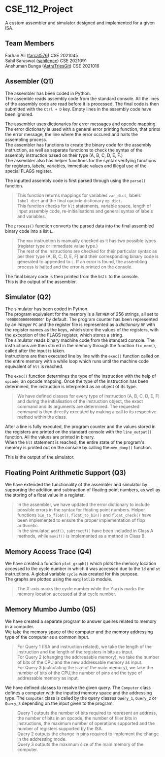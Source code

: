# CSE_112_Project
A custom assembler and simulator designed and implemented for a given ISA.

## Team Members
Farhan Ali     ([farcat576](https://github.com/farcat576))      CSE 2021045   
Sahil Saraswat ([sahilence](https://github.com/sahilence))      CSE 2021091   
Anshuman Bunga ([AstraTriesGit](https://github.com/AstraTriesGit))  CSE 2021016   

## Assembler (Q1)                     
The assembler has been coded in Python.    
The assemble reads assembly code from the standard console. All the lines of the assembly code are read before it is processed. The final code is then submitted with the `Ctrl + D` key. Empty lines in the assembly code have been ignored.     

The assembler uses dictionaries for error messages and opcode mapping. The error dictionary is used with a general error printing function, that prints the error message, the line where the error occured and halts the assembling process.      
The assembler has functions to create the binary code for the assembly instruction, as well as separate functions to check the syntax of the assembly instruction based on their type (A, B, C, D, E, F.)     
The assembler also has helper functions for the syntax verifying functions for registers, labels, variables, immediate values and illegal use of the special FLAGS register.     

The inputted assembly code is first parsed through using the `parse()` function.     
> This function returns mappings for variables `var_dict`, labels `label_dict` and the final opcode dictionary `op_dict`.     
> This function checks for `hlt` statements, variable space, length of input assembly code, re-initialisations and general syntax of labels and variables.     

The `process()` function converts the parsed data into the final assembled binary code into a list `L`.      
> The `mov` instruction is manually checked as it has two possible types (register type or immediate value type.)     
> The rest of the instructions are checked for their particular syntax as per their type (A, B, C, D, E, F) and their corresponding binary code is generated to appended to `L`. If an error is found, the assembling process is halted and the error is printed on the console.      

The final binary code is then printed from the list `L` to the console.     
This is the output of the assembler.        

## Simulator (Q2)           
The simulator has been coded in Python.           
The program equivalent for the memory is a _list_ `MEM` of 256 strings, all set to `'0000000000000000'` by default. The program counter has been represented by an _integer_ `PC` and the register file is represented as a _dictionary_ `RF` with the register names as the keys, which store the values of the registers, with the exception of the FLAGS register, which stores a string.          
The simulator reads binary machine code from the standard console. The instructions are then stored in the memory through the function `fix_mem()`, called after the input is taken.            
Instructions are then executed line by line with the `exec()` function called on the entire memory with a while loop which runs until the machine code equivalent of `hlt` is reached.             

The `exec()` function determines the type of the instruction with the help of `opcode`, an opcode mapping. Once the type of the instruction has been determined, the instruction is interpreted as an object of its type.         
> We have defined classes for every type of instruction (A, B, C, D, E, F) and during the initialisation of the instruction object, the exact command and its arguments are determined. The requested command is then directly executed by making a call to its respective method within the class.                     


After a line is fully executed, the program counter and the values stored in the registers are printed on the standard console with the `line_output()` function. All the values are printed in binary.           
When the `hlt` statement is reached, the entire state of the program's memory is printed out on the console by calling the `mem_dump()` function.         


This is the output of the simulator.                  

## Floating Point Arithmetic Support (Q3)             
We have extended the functionality of the assembler and simulator by supporting the addition and subtraction of floating point numbers, as well as the storing of a float value in a register.                
> In the assembler, we have updated the error dictionary to include possible errors in the syntax for floating point numbers. Helper functions `bin_to_float()`, `float_to_bin()` and `float_check()` have been implemented to ensure the proper implementation of flop arithmetic.                      
> In the simulator, `addf()`, `subtractf()` have been included in Class A methods, while `movif()` is implemented as a method in Class B.                       

## Memory Access Trace (Q4)                 
We have created a function `plot_graph()` which plots the memory location accessed to the cycle number in which it was accessed due to the `ld` and `st` instructions. A global variable `cycle` was created for this purpose.              
The graphs are plotted using the `matplotlib` module.           
> The X-axis marks the cycle number while the Y-axis marks the memory location accessed at that cycle number.                       

## Memory Mumbo Jumbo (Q5)                    
We have created a separate program to answer queires related to memory in a computer.                
We take the memory space of the computer and the memory addressing type of the computer as a common input.                
> For Query 1 (ISA and instruction related), we take the length of the instruction and the length of the registers in bits as input.              
> For Query 2 (changing the addressable memory), we take the number of bits of the CPU and the new addressable memory as input.             
> For Query 3 (calculating the size of the main memory), we take the number of bits of the CPU,the number of pins and the type of addressable memory as input.          

We have defined classes to resolve the given query. The `Computer` class defines a computer with the inputted memory space and the addressing type. The `Computer` class is called by the query classes `Query_1`, `Query_2` or `Query_3` depending on the input given to the program.

> Query 1 outputs the number of bits required to represent an address, the number of bits in an opcode, the number of filler bits in instructions, the maximum number of operations supported and the number of registers supported by the ISA.               
> Query 2 outputs the change in pins required to implement the change in the addressing mode.           
> Query 3 outputs the maximum size of the main memory of the computer.                          



